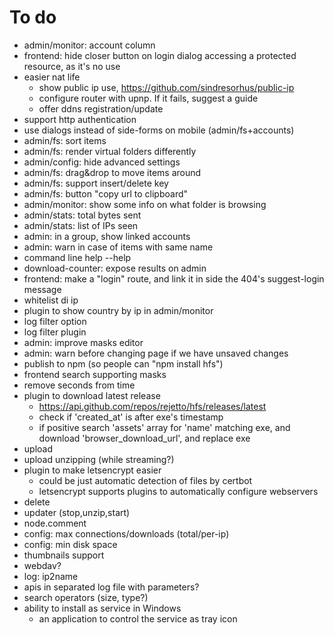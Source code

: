 # To do
- admin/monitor: account column
- frontend: hide closer button on login dialog accessing a protected resource, as it's no use
- easier nat life
  - show public ip use, https://github.com/sindresorhus/public-ip
  - configure router with upnp. If it fails, suggest a guide
  - offer ddns registration/update
- support http authentication
- use dialogs instead of side-forms on mobile (admin/fs+accounts)
- admin/fs: sort items
- admin/fs: render virtual folders differently
- admin/config: hide advanced settings
- admin/fs: drag&drop to move items around
- admin/fs: support insert/delete key
- admin/fs: button "copy url to clipboard"
- admin/monitor: show some info on what folder is browsing
- admin/stats: total bytes sent
- admin/stats: list of IPs seen  
- admin: in a group, show linked accounts
- admin: warn in case of items with same name
- command line help --help
- download-counter: expose results on admin
- frontend: make a "login" route, and link it in side the 404's suggest-login message  
- whitelist di ip
- plugin to show country by ip in admin/monitor
- log filter option
- log filter plugin
- admin: improve masks editor
- admin: warn before changing page if we have unsaved changes
- publish to npm (so people can "npm install hfs")
- frontend search supporting masks
- remove seconds from time
- plugin to download latest release
  - https://api.github.com/repos/rejetto/hfs/releases/latest
  - check if 'created_at' is after exe's timestamp
  - if positive search 'assets' array for 'name' matching exe, and download 'browser_download_url', and replace exe
- upload
- upload unzipping (while streaming?)
- plugin to make letsencrypt easier
  - could be just automatic detection of files by certbot
  - letsencrypt supports plugins to automatically configure webservers
- delete
- updater (stop,unzip,start)
- node.comment
- config: max connections/downloads (total/per-ip)
- config: min disk space
- thumbnails support
- webdav?
- log: ip2name
- apis in separated log file with parameters?
- search operators (size, type?)
- ability to install as service in Windows
    - an application to control the service as tray icon
